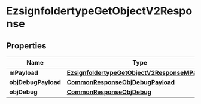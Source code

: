 

# EzsignfoldertypeGetObjectV2Response

## Properties

Name | Type | Description | Notes
------------ | ------------- | ------------- | -------------
**mPayload** | [**EzsignfoldertypeGetObjectV2ResponseMPayload**](EzsignfoldertypeGetObjectV2ResponseMPayload.md) |  | 
**objDebugPayload** | [**CommonResponseObjDebugPayload**](CommonResponseObjDebugPayload.md) |  |  [optional]
**objDebug** | [**CommonResponseObjDebug**](CommonResponseObjDebug.md) |  |  [optional]




